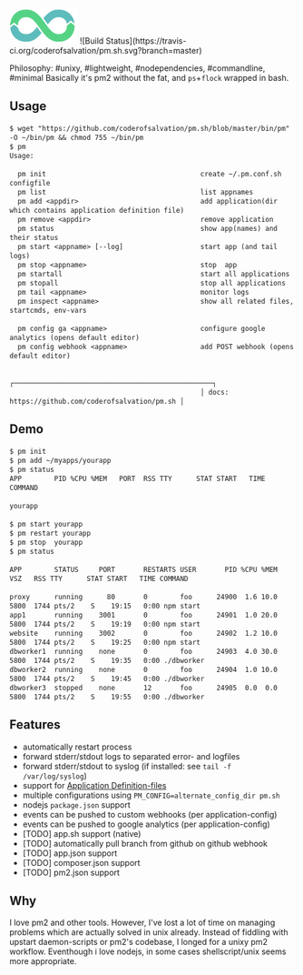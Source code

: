 <img src="doc/logo.png" width="120"/>
![Build Status](https://travis-ci.org/coderofsalvation/pm.sh.svg?branch=master)


Philosophy: #unixy, #lightweight, #nodependencies, #commandline, #minimal
Basically it's pm2 without the fat, and `ps`+`flock` wrapped in bash.

## Usage

    $ wget "https://github.com/coderofsalvation/pm.sh/blob/master/bin/pm" -O ~/bin/pm && chmod 755 ~/bin/pm
    $ pm
    Usage:                                                                                                          
                                                                                                                    
      pm init                                      create ~/.pm.conf.sh configfile                                  
      pm list                                      list appnames                                                    
      pm add <appdir>                              add application(dir which contains application definition file)  
      pm remove <appdir>                           remove application                                               
      pm status                                    show app(names) and their status                                 
      pm start <appname> [--log]                   start app (and tail logs)                                        
      pm stop <appname>                            stop  app                                                        
      pm startall                                  start all applications                                           
      pm stopall                                   stop all applications                                           
      pm tail <appname>                            monitor logs                                                        
      pm inspect <appname>                         show all related files, startcmds, env-vars                      
                                                                                                                    
      pm config ga <appname>                       configure google analytics (opens default editor)                
      pm config webhook <appname>                  add POST webhook (opens default editor)                          
                                                                                                                
                                                   ┌─────────────────────────────────────────────────┐              
                                                   │ docs: https://github.com/coderofsalvation/pm.sh │              

## Demo 
    $ pm init
    $ pm add ~/myapps/yourapp
    $ pm status
    APP        PID %CPU %MEM   PORT  RSS TTY      STAT START   TIME COMMAND
    
    yourapp                                                         
    
    $ pm start yourapp
    $ pm restart yourapp
    $ pm stop  yourapp
    $ pm status

    APP        STATUS     PORT       RESTARTS USER       PID %CPU %MEM    VSZ   RSS TTY      STAT START   TIME COMMAND

    proxy      running      80       0        foo      24900  1.6 10.0   5800  1744 pts/2    S    19:15   0:00 npm start
    app1       running    3001       0        foo      24901  1.0 20.0   5800  1744 pts/2    S    19:19   0:00 npm start
    website    running    3002       0        foo      24902  1.2 10.0   5800  1744 pts/2    S    19:25   0:00 npm start
    dbworker1  running    none       0        foo      24903  4.0 30.0   5800  1744 pts/2    S    19:35   0:00 ./dbworker
    dbworker2  running    none       0        foo      24904  1.0 10.0   5800  1744 pts/2    S    19:45   0:00 ./dbworker
    dbworker3  stopped    none       12       foo      24905  0.0  0.0   5800  1744 pts/2    S    19:55   0:00 ./dbworker

## Features

* automatically restart process
* forward stderr/stdout logs to separated error- and logfiles
* forward stderr/stdout to syslog (if installed: see `tail -f /var/log/syslog`)
* support for [Application Definition-files](doc/application-definition.md)
* multiple configurations using `PM_CONFIG=alternate_config_dir pm.sh`
* nodejs `package.json` support
* events can be pushed to custom webhooks (per application-config)
* events can be pushed to google analytics (per application-config)
* [TODO] app.sh support (native)
* [TODO] automatically pull branch from github on github webhook
* [TODO] app.json support
* [TODO] composer.json support
* [TODO] pm2.json support

## Why

I love pm2 and other tools.
However, I've lost a lot of time on managing problems which are actually solved in unix already.
Instead of fiddling with upstart daemon-scripts or pm2's codebase, I longed for a unixy pm2 workflow.
Eventhough i love nodejs, in some cases shellscript/unix seems more appropriate.
